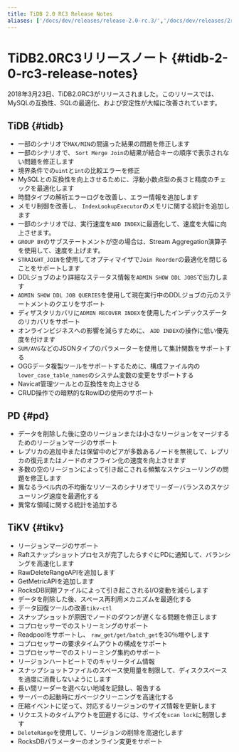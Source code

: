 ```yaml
---
title: TiDB 2.0 RC3 Release Notes
aliases: ['/docs/dev/releases/release-2.0-rc.3/','/docs/dev/releases/2rc3/']
---
```


# TiDB2.0RC3リリースノート {#tidb-2-0-rc3-release-notes}

2018年3月23日、TiDB2.0RC3がリリースされました。このリリースでは、MySQLの互換性、SQLの最適化、および安定性が大幅に改善されています。

## TiDB {#tidb}

-   一部のシナリオで`MAX/MIN`の間違った結果の問題を修正します
-   一部のシナリオで、 `Sort Merge Join`の結果が結合キーの順序で表示されない問題を修正します
-   境界条件での`uint`と`int`の比較エラーを修正
-   MySQLとの互換性を向上させるために、浮動小数点型の長さと精度のチェックを最適化します
-   時間タイプの解析エラーログを改善し、エラー情報を追加します
-   メモリ制御を改善し、 `IndexLookupExecutor`のメモリに関する統計を追加します
-   一部のシナリオでは、実行速度を`ADD INDEX`に最適化して、速度を大幅に向上させます。
-   `GROUP BY`のサブステートメントが空の場合は、Stream Aggregation演算子を使用して、速度を上げます。
-   `STRAIGHT_JOIN`を使用してオプティマイザで`Join Reorder`の最適化を閉じることをサポートします
-   DDLジョブのより詳細なステータス情報を`ADMIN SHOW DDL JOBS`で出力します
-   `ADMIN SHOW DDL JOB QUERIES`を使用して現在実行中のDDLジョブの元のステートメントのクエリをサポート
-   ディザスタリカバリに`ADMIN RECOVER INDEX`を使用したインデックスデータのリカバリをサポート
-   オンラインビジネスへの影響を減らすために、 `ADD INDEX`の操作に低い優先度を付けます
-   `SUM/AVG`などのJSONタイプのパラメーターを使用して集計関数をサポートする
-   OGGデータ複製ツールをサポートするために、構成ファイル内の`lower_case_table_names`のシステム変数の変更をサポートする
-   Navicat管理ツールとの互換性を向上させる
-   CRUD操作での暗黙的なRowIDの使用のサポート

## PD {#pd}

-   データを削除した後に空のリージョンまたは小さなリージョンをマージするためのリージョンマージのサポート
-   レプリカの追加中または保留中のピアが多数あるノードを無視して、レプリカの復元またはノードのオフライン化の速度を向上させます
-   多数の空のリージョンによって引き起こされる頻繁なスケジューリングの問題を修正します
-   異なるラベル内の不均衡なリソースのシナリオでリーダーバランスのスケジューリング速度を最適化する
-   異常な領域に関する統計を追加する

## TiKV {#tikv}

-   リージョンマージのサポート
-   Raftスナップショットプロセスが完了したらすぐにPDに通知して、バランシングを高速化します
-   RawDeleteRangeAPIを追加します
-   GetMetricAPIを追加します
-   RocksDB同期ファイルによって引き起こされるI/O変動を減らします
-   データを削除した後、スペース再利用メカニズムを最適化する
-   データ回復ツールの改善`tikv-ctl`
-   スナップショットが原因でノードのダウンが遅くなる問題を修正します
-   コプロセッサーでのストリーミングのサポート
-   Readpoolをサポートし、 `raw_get/get/batch_get`を30％増やします
-   コプロセッサーの要求タイムアウトの構成をサポート
-   コプロセッサーでのストリーミング集約のサポート
-   リージョンハートビートでのキャリータイム情報
-   スナップショットファイルのスペース使用量を制限して、ディスクスペースを過度に消費しないようにします
-   長い間リーダーを選べない地域を記録し、報告する
-   サーバーの起動時にガベージクリーニングを高速化する
-   圧縮イベントに従って、対応するリージョンのサイズ情報を更新します
-   リクエストのタイムアウトを回避するには、サイズを`scan lock`に制限します
-   `DeleteRange`を使用して、リージョンの削除を高速化します
-   RocksDBパラメーターのオンライン変更をサポート
